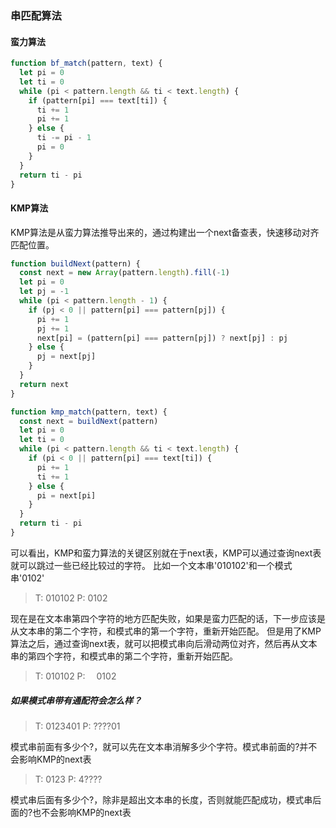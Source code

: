 ### 串匹配算法

#### 蛮力算法
```javascript
function bf_match(pattern, text) {
  let pi = 0
  let ti = 0
  while (pi < pattern.length && ti < text.length) {
    if (pattern[pi] === text[ti]) {
      ti += 1
      pi += 1
    } else {
      ti -= pi - 1
      pi = 0
    }
  }
  return ti - pi
}
```

#### KMP算法
KMP算法是从蛮力算法推导出来的，通过构建出一个next备查表，快速移动对齐匹配位置。
```javascript
function buildNext(pattern) {
  const next = new Array(pattern.length).fill(-1)
  let pi = 0
  let pj = -1
  while (pi < pattern.length - 1) {
    if (pj < 0 || pattern[pi] === pattern[pj]) {
      pi += 1
      pj += 1
      next[pi] = (pattern[pi] === pattern[pj]) ? next[pj] : pj
    } else {
      pj = next[pj]
    }
  }
  return next
}

function kmp_match(pattern, text) {
  const next = buildNext(pattern)
  let pi = 0
  let ti = 0
  while (pi < pattern.length && ti < text.length) {
    if (pi < 0 || pattern[pi] === text[ti]) {
      pi += 1
      ti += 1
    } else {
      pi = next[pi]
    }
  }
  return ti - pi
}
```
可以看出，KMP和蛮力算法的关键区别就在于next表，KMP可以通过查询next表就可以跳过一些已经比较过的字符。
比如一个文本串'010102'和一个模式串'0102'
> T: 010102
> P: 0102

现在是在文本串第四个字符的地方匹配失败，如果是蛮力匹配的话，下一步应该是从文本串的第二个字符，和模式串的第一个字符，重新开始匹配。
但是用了KMP算法之后，通过查询next表，就可以把模式串向后滑动两位对齐，然后再从文本串的第四个字符，和模式串的第二个字符，重新开始匹配。
> T: 010102
> P: &ensp;&ensp;0102

##### 如果模式串带有通配符会怎么样？

> T: 0123401
> P: ????01

模式串前面有多少个?，就可以先在文本串消解多少个字符。模式串前面的?并不会影响KMP的next表

> T: 0123
> P: 4????

模式串后面有多少个?，除非是超出文本串的长度，否则就能匹配成功，模式串后面的?也不会影响KMP的next表

